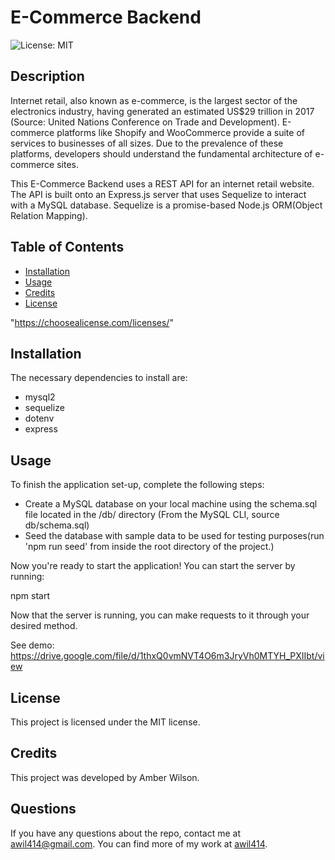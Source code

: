 # E-Commerce Backend
![License: MIT](https://img.shields.io/badge/License-MIT-yellow.svg)

## Description
Internet retail, also known as e-commerce, is the largest sector of the electronics industry, having generated an estimated US$29 trillion in 2017 (Source: United Nations Conference on Trade and Development). E-commerce platforms like Shopify and WooCommerce provide a suite of services to businesses of all sizes. Due to the prevalence of these platforms, developers should understand the fundamental architecture of e-commerce sites. 

This E-Commerce Backend uses a REST API for an internet retail website. The API is built onto an Express.js server that uses Sequelize to interact with a MySQL database. Sequelize is a promise-based Node.js ORM(Object Relation Mapping).

## Table of Contents
* [Installation](#Installation)
* [Usage](#Usage)
* [Credits](#Credits)
* [License](#License)

 "https://choosealicense.com/licenses/" 


## Installation
The necessary dependencies to install are:

* mysql2
* sequelize
* dotenv
* express

## Usage
To finish the application set-up, complete the following steps:

* Create a MySQL database on your local machine using the schema.sql file located in the /db/ directory (From the MySQL CLI, source db/schema.sql) 
* Seed the database with sample data to be used for testing purposes(run 'npm run seed' from inside the root directory of the project.)

Now you're ready to start the application! You can start the server by running:

npm start

Now that the server is running, you can make requests to it through your desired method.

See demo:
https://drive.google.com/file/d/1thxQ0vmNVT4O6m3JryVh0MTYH_PXIIbt/view

## License
      
  This project is licensed under the MIT license.

## Credits
This project was developed by Amber Wilson.


## Questions

If you have any questions about the repo, contact me at awil414@gmail.com. 
You can find more of my work at [awil414](https://github.com/awil414/).
